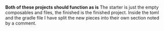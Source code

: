 **Both of these projects should function as is**
The starter is just the empty composables and files, the finished is the finished project.
Inside the toml and the gradle file I have split the new pieces into their own section noted by a comment.
